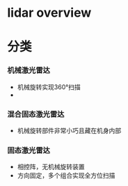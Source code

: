 # lidar overview 


# 分类

### 机械激光雷达

* 机械旋转实现360°扫描
* 

### 混合固态激光雷达    

* 机械旋转部件非常小巧且藏在机身内部

### 固态激光雷达

* 相控阵，无机械旋转装置
* 方向固定，多个组合实现全方位扫描


